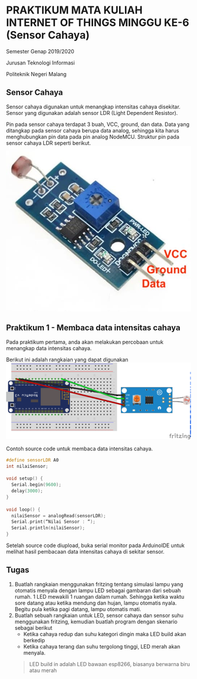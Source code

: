 # PRAKTIKUM MATA KULIAH INTERNET OF THINGS MINGGU KE-6 (Sensor Cahaya)

Semester Genap 2019/2020

Jurusan Teknologi Informasi

Politeknik Negeri Malang

## Sensor Cahaya

Sensor cahaya digunakan untuk menangkap intensitas cahaya disekitar. Sensor yang digunakan adalah sensor LDR (Light Dependent Resistor). 

Pin pada sensor cahaya terdapat 3 buah, VCC, ground, dan data. Data yang ditangkap pada sensor cahaya berupa data analog, sehingga kita harus menghubungkan pin data pada pin analog NodeMCU. Struktur pin pada sensor cahaya LDR seperti berikut.
![sensor cahaya](sensor-ldr.jpg)

## Praktikum 1 - Membaca data intensitas cahaya

Pada praktikum pertama, anda akan melakukan percobaan untuk menangkap data intensitas cahaya.

Berikut ini adalah rangkaian yang dapat digunakan
![](images/esp8266-ldr.png)

Contoh source code untuk membaca data intensitas cahaya.

```c++
#define sensorLDR A0
int nilaiSensor;

void setup() {
  Serial.begin(9600);
  delay(3000);
}

void loop() {
  nilaiSensor = analogRead(sensorLDR);
  Serial.print(“Nilai Sensor : “);
  Serial.println(nilaiSensor);
}
```

Setelah source code diupload, buka serial monitor pada ArduinoIDE untuk melihat hasil pembacaan data intensitas cahaya di sekitar sensor.

## Tugas
1. Buatlah rangkaian menggunakan fritzing tentang simulasi lampu yang otomatis menyala dengan lampu LED sebagai gambaran dari sebuah rumah. 1 LED mewakili 1 ruangan dalam rumah. Sehingga ketika waktu sore datang atau ketika mendung dan hujan, lampu otomatis nyala. Begitu pula ketika pagi datang, lampu otomatis mati.
2. Buatlah sebuah rangkaian untuk LED, sensor cahaya dan sensor suhu menggunakan fritzing, kemudian buatlah program dengan skenario sebagai berikut
    + Ketika cahaya redup dan suhu kategori dingin maka LED build akan berkedip
    + Ketika cahaya terang dan suhu tergolong tinggi, LED merah akan menyala.
    > LED build in adalah LED bawaan esp8266, biasanya berwarna biru atau merah
